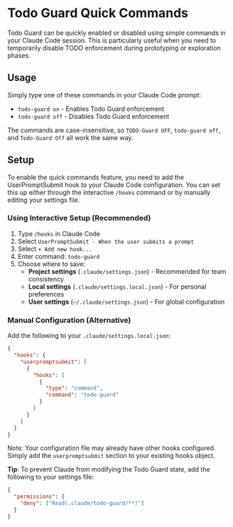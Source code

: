 # Todo Guard Quick Commands

Todo Guard can be quickly enabled or disabled using simple commands in your Claude Code session.
This is particularly useful when you need to temporarily disable TODO enforcement during prototyping or exploration phases.

## Usage

Simply type one of these commands in your Claude Code prompt:

- `todo-guard on` - Enables Todo Guard enforcement
- `todo-guard off` - Disables Todo Guard enforcement

The commands are case-insensitive, so `TODO-Guard OFF`, `todo-guard off`, and `Todo-Guard Off` all work the same way.

## Setup

To enable the quick commands feature, you need to add the UserPromptSubmit hook to your Claude Code configuration.
You can set this up either through the interactive `/hooks` command or by manually editing your settings file.

### Using Interactive Setup (Recommended)

1. Type `/hooks` in Claude Code
2. Select `UserPromptSubmit - When the user submits a prompt`
3. Select `+ Add new hook...`
4. Enter command: `todo-guard`
5. Choose where to save:
   - **Project settings** (`.claude/settings.json`) - Recommended for team consistency
   - **Local settings** (`.claude/settings.local.json`) - For personal preferences
   - **User settings** (`~/.claude/settings.json`) - For global configuration

### Manual Configuration (Alternative)

Add the following to your `.claude/settings.local.json`:

```json
{
  "hooks": {
    "userpromptsubmit": [
      {
        "hooks": [
          {
            "type": "command",
            "command": "todo-guard"
          }
        ]
      }
    ]
  }
}
```

Note: Your configuration file may already have other hooks configured.
Simply add the `userpromptsubmit` section to your existing hooks object.

**Tip**: To prevent Claude from modifying the Todo Guard state, add the following to your settings file:

```json
{
  "permissions": {
    "deny": ["Read(.claude/todo-guard/**)"]
  }
}
```
